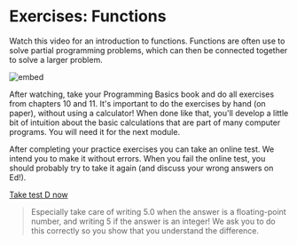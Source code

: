 # Exercises: Functions

Watch this video for an introduction to functions. Functions are often use to solve partial programming problems, which can then be connected together to solve a larger problem.

![embed](https://www.youtube.com/embed/n1glFqt3g38)

After watching, take your Programming Basics book and do all exercises from chapters 10 and 11. It's important to do the exercises by hand (on paper), without using a calculator! When done like that, you'll develop a little bit of intuition about the basic calculations that are part of many computer programs. You will need it for the next module.

After completing your practice exercises you can take an online test. We intend you to make it without errors. When you fail the online test, you should probably try to take it again (and discuss your wrong answers on Ed!).

[Take test D now](https://practice.mprog.nl/entry/prog1)

> Especially take care of writing 5.0 when the answer is a floating-point number, and writing 5 if the answer is an integer! We ask you to do this correctly so you show that you understand the difference.
